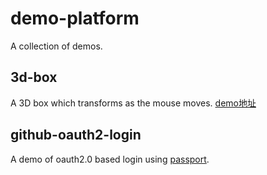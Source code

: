 # demo-platform
A collection of demos.
## 3d-box
A 3D box which transforms as the mouse moves.
[demo地址](http://weaponhe.github.io/3dbox.html)

## github-oauth2-login
A demo of oauth2.0 based login using [passport](https://github.com/jaredhanson/passport).
